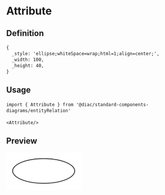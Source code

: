 # Attribute

## Definition

```
{
  _style: 'ellipse;whiteSpace=wrap;html=1;align=center;',
  _width: 100,
  _height: 40,
}
```

## Usage

```
import { Attribute } from '@diac/standard-components-diagrams/entityRelation'

<Attribute/>
```

## Preview

<img src="./attribute.png" width="200"/>
